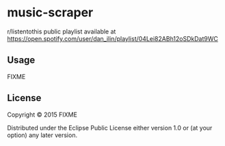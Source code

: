 # music-scraper

r/listentothis public playlist available at https://open.spotify.com/user/dan_ilin/playlist/04Lei82ABh12oSDkDat9WC

## Usage

FIXME

## License

Copyright © 2015 FIXME

Distributed under the Eclipse Public License either version 1.0 or (at
your option) any later version.
